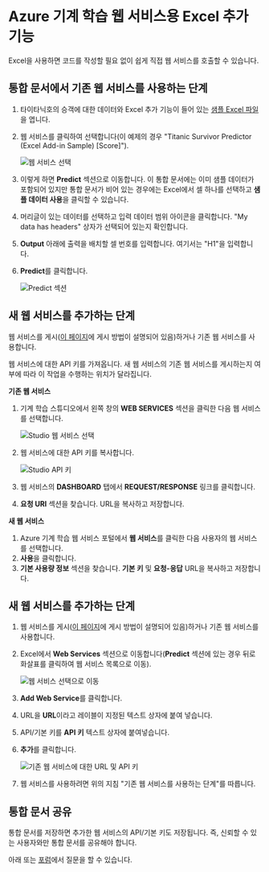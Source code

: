 <properties
	pageTitle="기계 학습 웹 서비스용 Excel 추가 기능 | Microsoft Azure"
	description="코드를 작성하지 않고 Excel에서 직접 Azure 기계 학습 웹 서비스를 사용하는 방법입니다."
	services="machine-learning"
	documentationCenter=""
	authors="tedway"
	manager="jhubbard"
	editor="cgronlun"
    tags=""/>

<tags
	ms.service="machine-learning"
    ms.devlang="na"
	ms.topic="article"
	ms.tgt_pltfrm="na"
	ms.workload="data-services"
	ms.date="07/06/2016"
	ms.author="tedway;garye" />

# Azure 기계 학습 웹 서비스용 Excel 추가 기능

Excel을 사용하면 코드를 작성할 필요 없이 쉽게 직접 웹 서비스를 호출할 수 있습니다.

## 통합 문서에서 기존 웹 서비스를 사용하는 단계

1. 타이타닉호의 승객에 대한 데이터와 Excel 추가 기능이 들어 있는 [샘플 Excel 파일](http://aka.ms/amlexcel-sample-2)을 엽니다.
2. 웹 서비스를 클릭하여 선택합니다(이 예제의 경우 "Titanic Survivor Predictor (Excel Add-in Sample) [Score]").

    ![웹 서비스 선택][01]

3. 이렇게 하면 **Predict** 섹션으로 이동합니다. 이 통합 문서에는 이미 샘플 데이터가 포함되어 있지만 통합 문서가 비어 있는 경우에는 Excel에서 셀 하나를 선택하고 **샘플 데이터 사용**을 클릭할 수 있습니다.
4. 머리글이 있는 데이터를 선택하고 입력 데이터 범위 아이콘을 클릭합니다. "My data has headers" 상자가 선택되어 있는지 확인합니다.
5. **Output** 아래에 출력을 배치할 셀 번호를 입력합니다. 여기서는 "H1"을 입력합니다.
6. **Predict**를 클릭합니다.

	![Predict 섹션][02]

## 새 웹 서비스를 추가하는 단계

웹 서비스를 게시([이 페이지](machine-learning-walkthrough-5-publish-web-service.md)에 게시 방법이 설명되어 있음)하거나 기존 웹 서비스를 사용합니다.

웹 서비스에 대한 API 키를 가져옵니다. 새 웹 서비스의 기존 웹 서비스를 게시하는지 여부에 따라 이 작업을 수행하는 위치가 달라집니다.

**기존 웹 서비스**

1. 기계 학습 스튜디오에서 왼쪽 창의 **WEB SERVICES** 섹션을 클릭한 다음 웹 서비스를 선택합니다.

	![Studio 웹 서비스 선택][04]

2. 웹 서비스에 대한 API 키를 복사합니다.

	![Studio API 키][05]

3. 웹 서비스의 **DASHBOARD** 탭에서 **REQUEST/RESPONSE** 링크를 클릭합니다.
4. **요청 URI** 섹션을 찾습니다. URL을 복사하고 저장합니다.

**새 웹 서비스**

1. Azure 기계 학습 웹 서비스 포털에서 **웹 서비스**를 클릭한 다음 사용자의 웹 서비스를 선택합니다.
2. **사용**을 클릭합니다.
3. **기본 사용량 정보** 섹션을 찾습니다. **기본 키** 및 **요청-응답** URL을 복사하고 저장합니다.


## 새 웹 서비스를 추가하는 단계

1. 웹 서비스를 게시([이 페이지](machine-learning-walkthrough-5-publish-web-service.md)에 게시 방법이 설명되어 있음)하거나 기존 웹 서비스를 사용합니다.
2. Excel에서 **Web Services** 섹션으로 이동합니다(**Predict** 섹션에 있는 경우 뒤로 화살표를 클릭하여 웹 서비스 목록으로 이동).

	![웹 서비스 선택으로 이동][03]
3. **Add Web Service**를 클릭합니다.
4. URL을 **URL**이라고 레이블이 지정된 텍스트 상자에 붙여 넣습니다.
5. API/기본 키를 **API 키** 텍스트 상자에 붙여넣습니다.
6. **추가**를 클릭합니다.

	![기존 웹 서비스에 대한 URL 및 API 키][06]

10.	웹 서비스를 사용하려면 위의 지침 "기존 웹 서비스를 사용하는 단계"를 따릅니다.

## 통합 문서 공유

통합 문서를 저장하면 추가한 웹 서비스의 API/기본 키도 저장됩니다. 즉, 신뢰할 수 있는 사용자와만 통합 문서를 공유해야 합니다.

아래 또는 [포럼](http://go.microsoft.com/fwlink/?LinkID=403669&clcid=0x409)에서 질문을 할 수 있습니다.

[01]: ./media/machine-learning-excel-add-in-for-web-services/image1.png
[02]: ./media/machine-learning-excel-add-in-for-web-services/image2.png
[03]: ./media/machine-learning-excel-add-in-for-web-services/image3.png
[04]: ./media/machine-learning-excel-add-in-for-web-services/image4.png
[05]: ./media/machine-learning-excel-add-in-for-web-services/image5.png
[06]: ./media/machine-learning-excel-add-in-for-web-services/image6.png

<!---HONumber=AcomDC_0914_2016-->